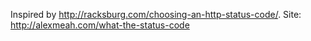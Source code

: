 Inspired by http://racksburg.com/choosing-an-http-status-code/. Site: http://alexmeah.com/what-the-status-code
